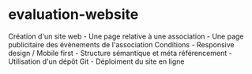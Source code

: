 # evaluation-website
Création d'un site web
    - Une page relative à une association
    - Une page publicitaire des évènements de l'association
Conditions
    - Responsive design / Mobile first
    - Structure sémantique et méta référencement
    - Utilisation d'un dépôt Git
    - Déploiment du site en ligne
